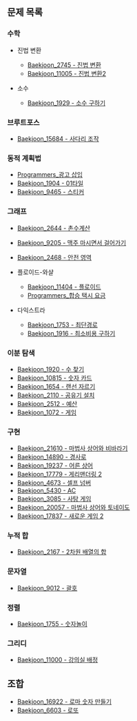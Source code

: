 ## 문제 목록

### 수학
- 진법 변환
    - [Baekjoon_2745 - 진법 변환](./math/Baekjoon_2745.py)
    - [Baekjoon_11005 - 진법 변환2](./math/Baekjoon_11005.py)

- 소수
    - [Baekjoon_1929 - 소수 구하기](./math/Baekjoon_1929.py)

### 브루트포스
- [Baekjoon_15684 - 사다리 조작](./brute_force/Baekjoon_15684.py)

### 동적 계획법
- [Programmers_광고 삽입](./dynamic_programming/Programmers_광고_삽입.py)
- [Baekjoon_1904 - 01타일](./dynamic_programming/Baekjoon_1904.py)
- [Baekjoon_9465 - 스티커](./dynamic_programming/Baekjoon_9465.py)

### 그래프
- [Baekjoon_2644 - 촌수계산](./graph/Baekjoon_2644.py)
- [Baekjoon_9205 - 맥주 마시면서 걸어가기](./graph/Baekjoon_9205.py)
- [Baekjoon_2468 - 안전 영역](./graph/Baekjoon_2468.py)

- 플로이드-와샬
    - [Baekjoon_11404 - 플로이드](./graph/floyd_warshall/Baekjoon_11404.py)
    - [Programmers_합승 택시 요금](./graph/floyd_warshall/Programmers_합승_택시_요금.py)
- 다익스트라
    - [Baekjoon_1753 - 최단경로](./graph/dijkstra/Baekjoon_1753.py)
    - [Baekjoon_1916 - 최소비용 구하기](./graph/dijkstra/Baekjoon_1916.py)

### 이분 탐색
- [Baekjoon_1920 - 수 찾기](./binary_search/Baekjoon_1920.py)
- [Baekjoon_10815 - 숫자 카드](./binary_search/Baekjoon_10815.py)
- [Baekjoon_1654 - 랜선 자르기](./binary_search/Baekjoon_1654.py)
- [Baekjoon_2110 - 공유기 설치](./binary_search/Baekjoon_2110.py)
- [Baekjoon_2512 - 예산](./binary_search/Baekjoon_2512.py)
- [Baekjoon_1072 - 게임](./binary_search/Baekjoon_1072.py)

### 구현
- [Baekjoon_21610 - 마법사 상어와 비바라기](./implementation/Baekjoon_21610.py)
- [Baekjoon_14890 - 경사로](./implementation/Baekjoon_14890.py)
- [Baekjoon_19237 - 어른 상어](./implementation/Baekjoon_19237.py)
- [Baekjoon_17779 - 게리맨더링 2](./implementation/Baekjoon_17779.py)
- [Baekjoon_4673 - 셀프 넘버](./implementation/Baekjoon_4673.py)
- [Baekjoon_5430 - AC](./implementation/Baekjoon_5430.py)
- [Baekjoon_3085 - 사탕 게임](./implementation/Baekjoon_3085.py)
- [Baekjoon_20057 - 마법사 상어와 토네이도](./implementation/Baekjoon_20057.py)
- [Baekjoon_17837 - 새로운 게임 2](./implementation/Baekjoon_17837.py)

### 누적 합
- [Baekjoon_2167 - 2차원 배열의 합](./prefix_sum/Baekjoon_2167.py)

### 문자열
- [Baekjoon_9012 - 괄호](./string/Baekjoon_9012.py)

### 정렬
- [Baekjoon_1755 - 숫자놀이](./sorting/Baekjoon_1755.py)

### 그리디
- [Baekjoon_11000 - 강의실 배정](./greedy/Baekjoon_11000.py)

## 조합
- [Baekjoon_16922 - 로마 숫자 만들기](./combinatorics/Baekjoon_16922.py)
- [Baekjoon_6603 - 로또](./combinatorics/Baekjoon_6603.py)